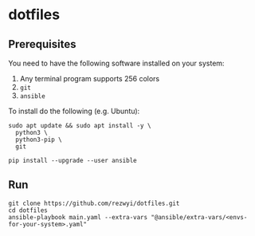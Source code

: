 # dotfiles

## Prerequisites

You need to have the following software installed on your system:

1. Any terminal program supports 256 colors
1. `git`
1. `ansible`

To install do the following (e.g. Ubuntu):

```shell
sudo apt update && sudo apt install -y \
  python3 \
  python3-pip \
  git

pip install --upgrade --user ansible
```

## Run

```shell
git clone https://github.com/rezwyi/dotfiles.git
cd dotfiles
ansible-playbook main.yaml --extra-vars "@ansible/extra-vars/<envs-for-your-system>.yaml"
```

